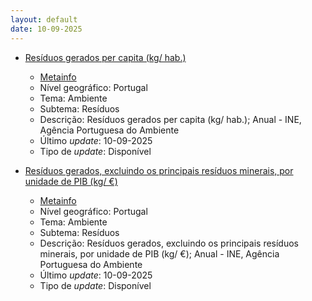 ```yaml
---
layout: default
date: 10-09-2025
---
```

* [Resíduos gerados per capita (kg/ hab.)](https://www.ine.pt/xportal/xmain?xpid=INE&xpgid=ine_indicadores&indOcorrCod=0014547&contexto=bd&selTab=tab2)
  * [Metainfo](https://www.ine.pt/bddXplorer/htdocs/minfo.jsp?var_cd=0014547&lingua=PT)
  * Nível geográfico: Portugal
  * Tema: Ambiente
  * Subtema: Resíduos
  * Descrição: Resíduos gerados per capita (kg/ hab.); Anual - INE, Agência Portuguesa do Ambiente
  * Último _update_: 10-09-2025
  * Tipo de _update_: Disponível

* [Resíduos gerados, excluindo os principais resíduos minerais, por unidade de PIB (kg/ €)](https://www.ine.pt/xportal/xmain?xpid=INE&xpgid=ine_indicadores&indOcorrCod=0014548&contexto=bd&selTab=tab2)
  * [Metainfo](https://www.ine.pt/bddXplorer/htdocs/minfo.jsp?var_cd=0014548&lingua=PT)
  * Nível geográfico: Portugal
  * Tema: Ambiente
  * Subtema: Resíduos
  * Descrição: Resíduos gerados, excluindo os principais resíduos minerais, por unidade de PIB (kg/ €); Anual - INE, Agência Portuguesa do Ambiente
  * Último _update_: 10-09-2025
  * Tipo de _update_: Disponível

